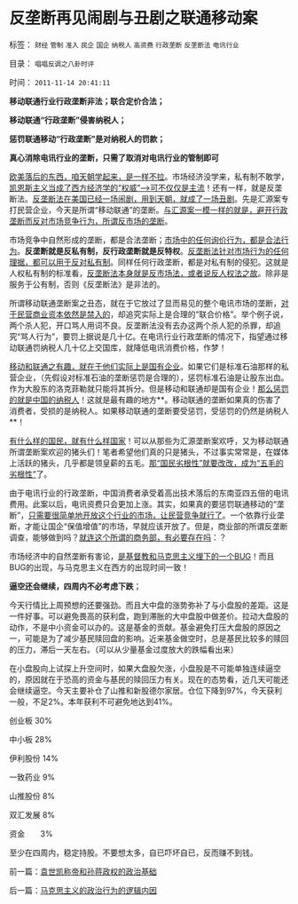 # 反垄断再见闹剧与丑剧之联通移动案

标签： `财经` `管制` `准入` `民企` `国企` `纳税人` `高资费` `行政垄断` `反垄断法` `电讯行业` 

目录： `唱唱反调之八卦时评`

时间： `2011-11-14 20:41:11`

**移动联通行业行政垄断非法；联合定价合法；**

**移动联通“行政垄断”侵害纳税人；**

**惩罚联通移动“行政垄断”是对纳税人的罚款；**

**真心消除电讯行业的垄断，只需了取消对电讯行业的管制即可**

[欧美落后的东西，咱天朝学起来，是一样不拉](http://darthvad.blog.163.com/blog/static/5339947020111028459167/)。市场经济没学来，私有制不敢学，[凯恩斯主义当成了西方经济学的“权威”——>可不仅仅是主流](http://darthvad.blog.163.com/blog/static/53399470200953111452935/)！还有一样，就是反垄断法。[反垄断法在美国已经一场闹剧，用到天朝，就成了一场丑剧](../../../2009/9/13/反垄断法系是美国司法史的错误.md)。先是汇源案专打民营企业，今天是所谓“移动联通”的垄断。[与汇源案一模一样的就是，避开行政垄断而反对市场竞争行为，所谓反市场的垄断](../../../2009/3/20/汇源案中行政垄断反垄断法高效执行.md)。

市场竞争中自然形成的垄断，都是合法垄断；[市场中的任何询价行为，都是合法行为](../../../2010/11/3/全世界的反垄断法都侵犯人权.md)。**反垄断就是反私有制，反行政垄断就是反特权**。[反垄断法针对市场行为的任何理据，都可以用于反对私有制](../../../2010/11/4/反垄断情结就是均贫富的民粹情结复贫富差距.md)。同样任何行政垄断，都是对私有制的侵犯。这就是人权私有制的标准看，[反垄断法本身就是反市场法，或者说反人权法之故](../../../2009/2/8/人权经济学：《反垄断法》和《神圣垄断法》.md)。除非是服务于公有制，否则《反垄断法》是非法的。

所谓移动联通垄断案之丑态，就在于它放过了显而易见的整个电讯市场的垄断，[对于民营商业资本依然是禁入的](../../../2011/6/17/逐利的资本保证了物美价廉高安全性.md)，却追究实际上是合理的“联合价格”。举个例子说，两个杀人犯，开口骂人用词不良。反垄断法没有去办这两个杀人犯的杀罪，却追究“骂人行为”，要罚上据说是几十亿。在电讯行业行政垄断的情况下，指望通过移动联通罚纳税人几十亿上交国库，就降低电讯消费价格，作梦！

[移动和联通之有趣，就在于他们实际上是国有企业](../../../2011/11/5/国企名“企”不是企业，国企是国防单位.md)。如果它们是标准石油那样的私营企业，（先假设对标准石油的垄断惩罚是合理的），惩罚标准石油是让股东出血。作为大股东的洛克菲勒就只能将其拆分。但是移动和联通却是国有企业！[那么惩罚的就是中国的纳税人](../../../2010/10/2/税负轻还是重？纳税还是保护费？.md)！这就是最有趣的地方**。移动联通的垄断如果真的伤害了消费者，受损的是纳税人。如果移动联通的垄断要受惩罚，受惩罚的仍然是纳税人**！

[有什么样的国民，就有什么样国家](../../../2010/3/4/培养白眼狼未必是不是好制度.md)！可以从那些为汇源垄断案欢呼，又为移动联通所谓垄断案欢迎的猪头们！笔者希望他们真的只是猪头，不过事实常常是，在媒体上活跃的猪头，几乎都是领皇薪的五毛。[那“国民劣根性”就要改改，成为“五毛的劣根性”](../../../2008/10/20/欣赏专家们之无知，无耻，与无良.md)了。

由于电讯行业的行政垄断，中国消费者承受着高出技术落后的东南亚四五倍的电讯费用。此案以后，电讯资费只会更加上涨。其实，如果真的要惩罚联通移动的“垄断”，[只需要很简单地开放这个行业的市场，让民营竞争就行了](../../../2010/11/4/市场的垄断基础将自然消失，反垄断的恶劣后果.md)。一个依靠行业垄断，才能让国企“保值增值”的市场，早就应该开放了。但是，商业部的所谓反垄断调查，能够做到吗？[就连这个所谓的商务部，有必要存在吗](../../../2011/4/28/解救菜篮子危机不能乱点鸳鸯谱.md)：？

市场经济中的自然垄断有害论，[是基督教和马克思主义埋下的一个BUG](../../../2010/11/3/“反垄断情结”与社会主义思路的深远渊源.md)！而且BUG的出现，与马克思主义在西方的出现时间一致！

**逼空还会继续，四周内不必考虑下跌**；

今天行情比上周预想的还要强劲。而且大中盘的涨势弥补了与小盘股的差距。这是一件好事。可以避免畏高的获利盘，跑到滞胀的大中盘股中做差价。拉动大盘股的动作，不是中小资金可以办的。这是基金的贡献。基金避免打压大盘股的原因之一，可能是为了减少基民赎回盘的影响。近来基金做空时，总是基民比较多的赎回的压力，滞后一天左右。（可以从少量基金过度放大的跌幅看出来）

在小盘股向上试探上升空间时，如果大盘股欠涨，小盘股是不可能单独连续逼空的，原因就在于恐高的资金与基民的赎回压力有关。现在的态势看，近几天可能还会继续逼空。今天主要补仓了山推和新股德尔家居。仓位下降到97%，今天获利一般，不足2%。本年获利不可避免地达到41%。

创业板 30%

中小板 28%

伊利股份 14%

一致药业 9%

山推股份 8%

双汇发展 8%

资金　　3%

至少在四周内，稳定持股。不要想太多，自已吓坏自已，反而赚不到钱。



前一篇：[袁世凯称帝和孙蒋政权的政治基础](../../../2011/11/14/袁世凯称帝和孙蒋政权的政治基础.md)

后一篇：[马克思主义的政治行为的逻辑内因](../../../2011/11/15/马克思主义的政治行为的逻辑内因.md)